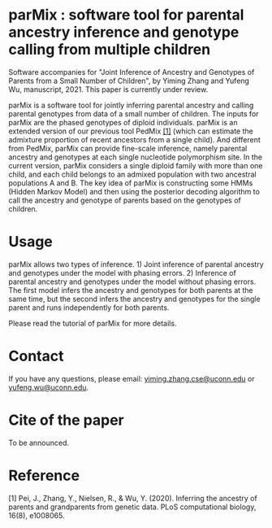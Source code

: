 # parMix : software tool for parental ancestry inference and genotype calling from multiple children
Software accompanies for "Joint Inference of Ancestry and Genotypes of Parents from a Small Number of Children", by Yiming Zhang and Yufeng Wu, manuscript, 2021. This paper is currently under review.

parMix is a software tool for jointly inferring parental ancestry and calling parental genotypes from data of a small number of children. The inputs for parMix are the phased genotypes of diploid individuals. parMix is an extended version of our previous tool PedMix [[1]](#1) (which can estimate the admixture proportion of recent ancestors from a single child). And different from PedMix, parMix can provide fine-scale inference, namely parental ancestry and genotypes at each single nucleotide polymorphism site. In the current version, parMix considers a single diploid family with more than one child, and each child belongs to an admixed population with two ancestral populations A and B. The key idea of parMix is constructing some HMMs (Hidden Markov Model) and then using the posterior decoding algorithm to call the ancestry and genotype of parents based on the genotypes of children. 

# Usage
parMix allows two types of inference. 1) Joint inference of parental ancestry and genotypes under the model with phasing errors. 2) Inference of parental ancestry and genotypes under the model without phasing errors. The first model infers the ancestry and genotypes for both parents at the same time, but the second infers the ancestry and genotypes for the single parent and runs independently for both parents.

Please read the tutorial of parMix for more details.

# Contact
If you have any questions, please email: yiming.zhang.cse@uconn.edu or yufeng.wu@uconn.edu.

# Cite of the paper
To be announced.

# Reference
<a id="1">[1]</a> 
Pei, J., Zhang, Y., Nielsen, R., & Wu, Y. (2020). 
Inferring the ancestry of parents and grandparents from genetic data. 
PLoS computational biology, 16(8), e1008065.

